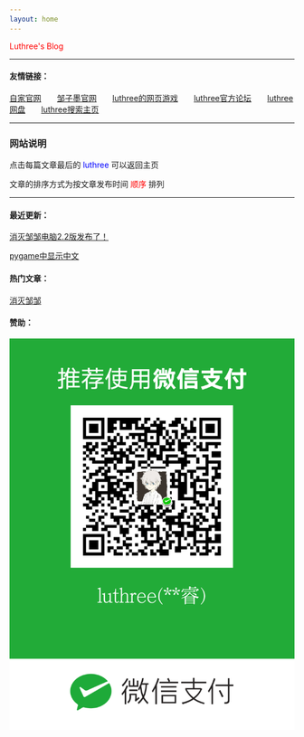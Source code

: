 ```yaml
---
layout: home
---
```


<font color="red">Luthree's Blog</font>

------

#### 友情链接：

[自家官网](https://zjxp.luthree.tk)&ensp;&ensp;&ensp;&ensp;[邹子墨官网](https://zzm.luthree.tk)&ensp;&ensp;&ensp;&ensp;[luthree的网页游戏](http://luthree-game.tk)&ensp;&ensp;&ensp;&ensp;[luthree官方论坛](http://bbs.luthree.ml)&ensp;&ensp;&ensp;&ensp;[luthree网盘](http://pan.luthree.tk)&ensp;&ensp;&ensp;&ensp;[luthree搜索主页](https://s.luthree.tk/)

------

### 网站说明

点击每篇文章最后的 <font color="blue"> luthree </font> 可以返回主页

文章的排序方式为按文章发布时间 <font color="red">顺序</font> 排列

------

#### 最近更新：

[消灭邹邹电脑2.2版发布了！](https://luthree.tk/posts/2021-12-28-20211228%E6%9B%B4%E6%96%B0_1_%E6%B6%88%E7%81%AD%E9%82%B9%E9%82%B9.html)

[pygame中显示中文](https://luthree.tk/posts/2021-11-27-1_Python-Pygame%E4%B8%AD%E6%98%BE%E7%A4%BA%E4%B8%AD%E6%96%87%E6%96%87%E5%AD%97.html)

#### 热门文章：

[消灭邹邹](https://luthree.tk/posts/2021-11-15-1_%E6%B6%88%E7%81%AD%E9%82%B9%E9%82%B9.html)

#### 赞助：

![微信收款码](/img/mm_facetoface_collect_qrcode_1632534792604.png "赞助")
